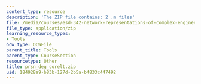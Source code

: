 ```yaml
---
content_type: resource
description: 'The ZIP file contains: 2 .m files'
file: /media/courses/esd-342-network-representations-of-complex-engineering-systems-spring-2010/184928a9b83b127d2b5ab4833c447492_prsn_deg_corelt.zip
file_type: application/zip
learning_resource_types:
- Tools
ocw_type: OCWFile
parent_title: Tools
parent_type: CourseSection
resourcetype: Other
title: prsn_deg_corelt.zip
uid: 184928a9-b83b-127d-2b5a-b4833c447492
---
```

